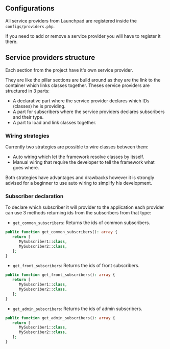 ## Configurations
All service providers from Launchpad are registered inside the `configs/providers.php`.

If you need to add or remove a service provider you will have to register it there.

## Service providers structure 
Each section from the project have it's own service provider.

They are like the pillar sections are build around as they are the link to the container which links classes together.
Theses service providers are structured in 3 parts:
- A declarative part where the service provider declares which IDs (classes) he is providing.
- A part for subscribers where the service providers declares subscribers and their type.
- A part to load and link classes together.

### Wiring strategies
Currently two strategies are possible to wire classes between them:
- Auto wiring which let the framework resolve classes by itsself.
- Manual wiring that require  the developer to tell the framework what goes where.

Both strategies have advantages and drawbacks however it is strongly advised for a beginner to use auto wiring to simplify his development.

### Subscriber declaration
To declare which subscriber it will provider to the application each provider can use 3 methods returning ids from the subscribers from that type:
- `get_common_subscribers`: Returns the ids of common subscribers.
```php
public function get_common_subscribers(): array {
   return [
      MySubscriber1::class,
      MySubscriber2::class,
   ];
}
``` 
- `get_front_subscribers`: Returns the ids of front subscribers.
```php
public function get_front_subscribers(): array {
   return [
      MySubscriber1::class,
      MySubscriber2::class,
   ];
}
``` 
- `get_admin_subscribers`: Returns the ids of admin subscribers.
```php
public function get_admin_subscribers(): array {
   return [
      MySubscriber1::class,
      MySubscriber2::class,
   ];
}
``` 
